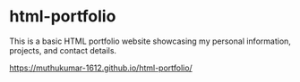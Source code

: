 # html-portfolio
This is a basic HTML portfolio website showcasing my personal information, projects, and contact details.

https://muthukumar-1612.github.io/html-portfolio/
